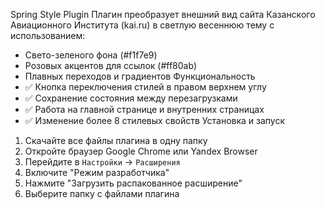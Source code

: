 Spring Style Plugin
Плагин преобразует внешний вид сайта Казанского Авиационного Института (kai.ru) в светлую весеннюю тему с использованием:
- Свето-зеленого фона (#f1f7e9)
- Розовых акцентов для ссылок (#ff80ab)
- Плавных переходов и градиентов
Функциональность
- ✅ Кнопка переключения стилей в правом верхнем углу
- ✅ Сохранение состояния между перезагрузками
- ✅ Работа на главной странице и внутренних страницах
- ✅ Изменение более 8 стилевых свойств
Установка и запуск
1. Скачайте все файлы плагина в одну папку
2. Откройте браузер Google Chrome или Yandex Browser
3. Перейдите в `Настройки` → `Расширения`
4. Включите "Режим разработчика"
5. Нажмите "Загрузить распакованное расширение"
6. Выберите папку с файлами плагина
